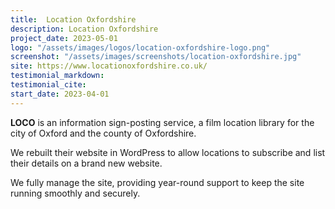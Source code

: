 ```yaml
---
title:  Location Oxfordshire
description: Location Oxfordshire
project_date: 2023-05-01
logo: "/assets/images/logos/location-oxfordshire-logo.png"
screenshot: "/assets/images/screenshots/location-oxfordshire.jpg"
site: https://www.locationoxfordshire.co.uk/
testimonial_markdown: 
testimonial_cite: 
start_date: 2023-04-01
---
```


**LOCO** is an information sign-posting service, a film location library for the city of Oxford and the county of Oxfordshire.

We rebuilt their website in WordPress to allow locations to subscribe and list their details on a brand new website. 

We fully manage the site, providing year-round support to keep the site running smoothly and securely.  
